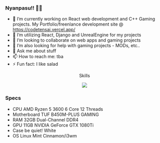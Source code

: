 ### Nyanpasu!! 👋😺
- 🔭 I’m currently working on React web development and C++ Gaming projects. My Portfolio/freenlance development site @ https://codetensai.vercel.app/
- 🌱 I’m utilizing React, Django and UnrealEngine for my projects
- 👯 I’m looking to collaborate on web apps and gaming projects
- 🤔 I’m also looking for help with gaming projects - MODs, etc..
- 💬 Ask me about stuff
- 📫 How to reach me: tba
- ⚡ Fun fact: I like salad

<div align="center">
  Skills
  <p>
  <a href="https://skillicons.dev">
    <img src="https://skillicons.dev/icons?i=git,kubernetes,docker,c,cpp,c#,vim,react,django" />
  </a>
  </p>
</div>

### Specs
- CPU AMD Ryzen 5 3600 6 Core 12 Threads 
- Motherboard TUF B450M-PLUS GAMING 
- RAM 32GB Dual-Channel DDR4 
- GPU 11GB NVIDIA GeForce GTX 1080Ti 
- Case be quiet! White 
- OS Linux Mint Cinnamon/i3wm
